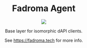 <div align="center">

# Fadroma Agent

[![](https://img.shields.io/npm/v/@fadroma/agent?color=%2365b34c&label=%40fadroma%2Fagent&style=for-the-badge)](https://www.npmjs.com/package/@fadroma/agent)

Base layer for isomorphic dAPI clients.

See https://fadroma.tech for more info.

</div>
